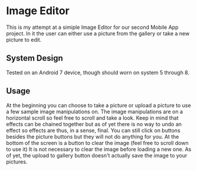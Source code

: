 # Image Editor
This is my attempt at a simiple Image Editor for our second Mobile App project. In it the user can either use a picture from the gallery or take a new picture to edit. 


## System Design 
Tested on an Android 7 device, though should worn on system 5 through 8.

## Usage
At the beginning you can choose to take a picture or upload a picture to use a few sample image manipulations on. The image manipulations are on a horizontal scroll so feel free to scroll and take a look. Keep in mind that effects can be chained together but as of yet there is no way to undo an effect so effects are thus, in a sense, final. You can still click on buttons besides the picture buttons but they will not do anything for you. At the bottom of the screen is a button to clear the image (feel free to scroll down to use it) It is not necessary to clear the image before loading a new one. As of yet, the upload to gallery button doesn't actually save the image to your pictures.

